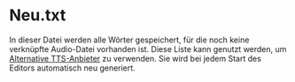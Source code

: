 # Neu.txt

In dieser Datei werden alle Wörter gespeichert, für die noch keine verknüpfte Audio-Datei vorhanden ist. Diese Liste kann genutzt werden, um [Alternative TTS-Anbieter](https://github.com/c-smo/TalkTree-Edit/blob/main/TalkTree_Edit/Anleitungen/Audio/Audio.md) zu verwenden. Sie wird bei jedem Start des Editors automatisch neu generiert.
